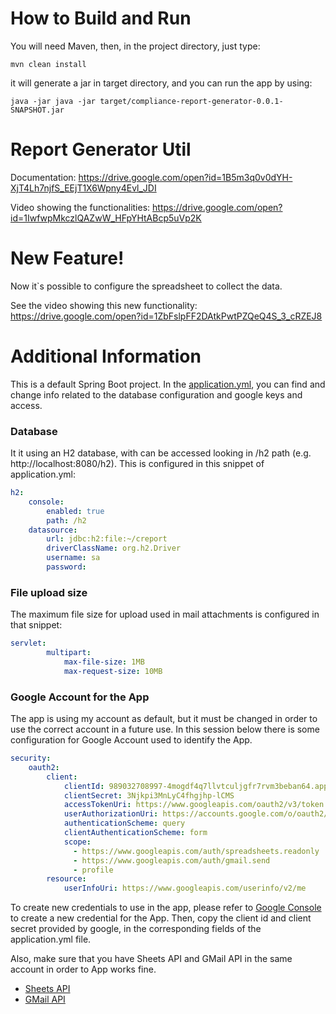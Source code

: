 # How to Build and Run

You will need Maven, then, in the project directory, just type:

`mvn clean install`

it will generate a jar in target directory, and you can run the app by using:

`java -jar java -jar target/compliance-report-generator-0.0.1-SNAPSHOT.jar`

# Report Generator Util

Documentation: https://drive.google.com/open?id=1B5m3q0v0dYH-XjT4Lh7njfS_EEjT1X6Wpny4Evl_JDI

Video showing the functionalities: https://drive.google.com/open?id=1IwfwpMkczlQAZwW_HFpYHtABcp5uVp2K 

# New Feature!

Now it`s possible to configure the spreadsheet to collect the data.

See the video showing this new functionality: https://drive.google.com/open?id=1ZbFslpFF2DAtkPwtPZQeQ4S_3_cRZEJ8

# Additional Information

This is a default Spring Boot project. In the [application.yml](src/main/resources/application.yml), you can find and change info related to the database configuration and google keys and access.

### Database
It it using an H2 database, with can be accessed looking in /h2 path (e.g. http://localhost:8080/h2). This is configured in this snippet of application.yml:

```yaml
h2:
    console:
        enabled: true
        path: /h2
    datasource:
        url: jdbc:h2:file:~/creport
        driverClassName: org.h2.Driver
        username: sa
        password:
```

### File upload size
The maximum file size for upload used in mail attachments is configured in that snippet:
```yaml
servlet:
        multipart:
            max-file-size: 1MB
            max-request-size: 10MB
```

### Google Account for the App

The app is using my account as default, but it must be changed in order to use the correct account in a future use. In this session below there is some configuration for Google Account used to identify the App. 

```yaml
security:
    oauth2:
        client:
            clientId: 989032708997-4mogdf4q7llvtculjgfr7rvm3beban64.apps.googleusercontent.com
            clientSecret: 3Njkpi3MnLyC4fhgjhp-lCMS
            accessTokenUri: https://www.googleapis.com/oauth2/v3/token
            userAuthorizationUri: https://accounts.google.com/o/oauth2/auth
            authenticationScheme: query
            clientAuthenticationScheme: form
            scope: 
              - https://www.googleapis.com/auth/spreadsheets.readonly
              - https://www.googleapis.com/auth/gmail.send
              - profile
        resource:
            userInfoUri: https://www.googleapis.com/userinfo/v2/me
```

To create new credentials to use in the app, please refer to [Google Console](https://console.developers.google.com/apis/credentials) to create a new credential for the App. Then, copy the client id and client secret provided by google, in the corresponding fields of the application.yml file.

Also, make sure that you have Sheets API and GMail API in the same account in order to App works fine.

- [Sheets API](https://console.developers.google.com/apis/library/sheets.googleapis.com)
- [GMail API](https://console.developers.google.com/apis/library/gmail.googleapis.com)


